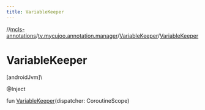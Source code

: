 ```yaml
---
title: VariableKeeper
---
```

//[mcls-annotations](../../../index.html)/[tv.mycujoo.annotation.manager](../index.html)/[VariableKeeper](index.html)/[VariableKeeper](-variable-keeper.html)



# VariableKeeper



[androidJvm]\




@Inject



fun [VariableKeeper](-variable-keeper.html)(dispatcher: CoroutineScope)




